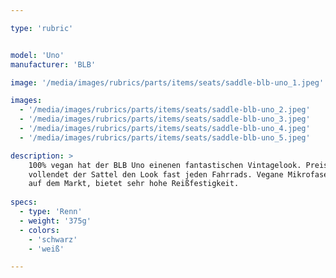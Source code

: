 ```yaml
---

type: 'rubric'


model: 'Uno'
manufacturer: 'BLB'

image: '/media/images/rubrics/parts/items/seats/saddle-blb-uno_1.jpeg'

images:
  - '/media/images/rubrics/parts/items/seats/saddle-blb-uno_2.jpeg'
  - '/media/images/rubrics/parts/items/seats/saddle-blb-uno_3.jpeg'
  - '/media/images/rubrics/parts/items/seats/saddle-blb-uno_4.jpeg'
  - '/media/images/rubrics/parts/items/seats/saddle-blb-uno_5.jpeg'

description: >
    100% vegan hat der BLB Uno einenen fantastischen Vintagelook. Preisgünstig und super bequem, 
    vollendet der Sattel den Look fast jeden Fahrrads. Vegane Mikrofaser – das beste vegane Material 
    auf dem Markt, bietet sehr hohe Reißfestigkeit.
    
specs: 
  - type: 'Renn'
  - weight: '375g'
  - colors: 
    - 'schwarz'
    - 'weiß'

---
```

